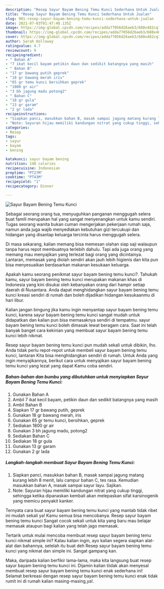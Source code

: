 ```yaml
---
description: "Resep Sayur Bayam Bening Temu Kunci Sederhana Untuk Jualan"
title: "Resep Sayur Bayam Bening Temu Kunci Sederhana Untuk Jualan"
slug: 901-resep-sayur-bayam-bening-temu-kunci-sederhana-untuk-jualan
date: 2021-07-03T01:47:40.135Z
image: https://img-global.cpcdn.com/recipes/adda77056d26aeb3/680x482cq70/sayur-bayam-bening-temu-kunci-foto-resep-utama.jpg
thumbnail: https://img-global.cpcdn.com/recipes/adda77056d26aeb3/680x482cq70/sayur-bayam-bening-temu-kunci-foto-resep-utama.jpg
cover: https://img-global.cpcdn.com/recipes/adda77056d26aeb3/680x482cq70/sayur-bayam-bening-temu-kunci-foto-resep-utama.jpg
author: Sarah Holloway
ratingvalue: 4.7
reviewcount: 9
recipeingredient:
- " Bahan A"
- "7 ikat kecil bayam petikin daun dan sedikit batangnya yang masih"
- " Bahan B"
- "17 gr bawang putih geprek"
- "18 gr bawang merah iris"
- "65 gr temu kunci bersihkan geprek"
- "1800 gr air"
- "3 bh jagung madu potong2"
- " Bahan C"
- "18 gr gula"
- "13 gr garam"
- "2 gr lada"
recipeinstructions:
- "Siapkan panci, masukkan bahan B, masak sampai jagung matang kurang lebih 8 menit, lalu campur bahan C, tes rasa. Kemudian masukkan bahan A, masak sampai sayur layu. Sajikan."
- "Note: Sayuran hijau memiliki kandungan nitrat yang cukup tinggi, sehingga ketika dipanaskan kembali akan melepaskan sifat karsinogenik yang memicu penyakit kanker."
categories:
- Resep
tags:
- sayur
- bayam
- bening

katakunci: sayur bayam bening 
nutrition: 148 calories
recipecuisine: Indonesian
preptime: "PT27M"
cooktime: "PT43M"
recipeyield: "1"
recipecategory: Dinner

---
```



![Sayur Bayam Bening Temu Kunci](https://img-global.cpcdn.com/recipes/adda77056d26aeb3/680x482cq70/sayur-bayam-bening-temu-kunci-foto-resep-utama.jpg)

Sebagai seorang orang tua, menyuguhkan panganan menggugah selera buat famili merupakan hal yang sangat menyenangkan untuk kamu sendiri. Tugas seorang  wanita bukan cuman mengerjakan pekerjaan rumah saja, namun anda juga wajib menyediakan kebutuhan gizi tercukupi dan hidangan yang disantap keluarga tercinta harus menggugah selera.

Di masa  sekarang, kalian memang bisa memesan olahan siap saji walaupun tanpa harus repot membuatnya terlebih dahulu. Tapi ada juga orang yang memang mau menyajikan yang terlezat bagi orang yang dicintainya. Lantaran, memasak yang diolah sendiri akan jauh lebih higienis dan kita pun bisa menyesuaikan berdasarkan makanan kesukaan keluarga. 



Apakah kamu seorang penikmat sayur bayam bening temu kunci?. Tahukah kamu, sayur bayam bening temu kunci merupakan makanan khas di Indonesia yang kini disukai oleh kebanyakan orang dari hampir setiap daerah di Nusantara. Anda dapat menghidangkan sayur bayam bening temu kunci kreasi sendiri di rumah dan boleh dijadikan hidangan kesukaanmu di hari libur.

Kalian jangan bingung jika kamu ingin menyantap sayur bayam bening temu kunci, karena sayur bayam bening temu kunci sangat mudah untuk didapatkan dan kalian pun bisa memasaknya sendiri di tempatmu. sayur bayam bening temu kunci boleh dimasak lewat beragam cara. Saat ini telah banyak banget cara kekinian yang membuat sayur bayam bening temu kunci lebih nikmat.

Resep sayur bayam bening temu kunci pun mudah sekali untuk dibikin, lho. Anda tidak perlu repot-repot untuk membeli sayur bayam bening temu kunci, lantaran Kita bisa menghidangkan sendiri di rumah. Untuk Anda yang ingin menyajikannya, berikut cara untuk menyajikan sayur bayam bening temu kunci yang lezat yang dapat Kamu coba sendiri.

<!--inarticleads1-->

##### Bahan-bahan dan bumbu yang dibutuhkan untuk menyiapkan Sayur Bayam Bening Temu Kunci:

1. Gunakan  Bahan A
1. Ambil 7 ikat kecil bayam, petikin daun dan sedikit batangnya yang masih
1. Ambil  Bahan B
1. Siapkan 17 gr bawang putih, geprek
1. Gunakan 18 gr bawang merah, iris
1. Gunakan 65 gr temu kunci, bersihkan, geprek
1. Sediakan 1800 gr air
1. Gunakan 3 bh jagung madu, potong2
1. Sediakan  Bahan C
1. Sediakan 18 gr gula
1. Gunakan 13 gr garam
1. Gunakan 2 gr lada




<!--inarticleads2-->

##### Langkah-langkah membuat Sayur Bayam Bening Temu Kunci:

1. Siapkan panci, masukkan bahan B, masak sampai jagung matang kurang lebih 8 menit, lalu campur bahan C, tes rasa. Kemudian masukkan bahan A, masak sampai sayur layu. Sajikan.
1. Note: Sayuran hijau memiliki kandungan nitrat yang cukup tinggi, sehingga ketika dipanaskan kembali akan melepaskan sifat karsinogenik yang memicu penyakit kanker.




Ternyata cara buat sayur bayam bening temu kunci yang mantab tidak ribet ini mudah sekali ya! Kamu semua bisa mencobanya. Resep sayur bayam bening temu kunci Sangat cocok sekali untuk kita yang baru mau belajar memasak ataupun bagi kalian yang telah jago memasak.

Tertarik untuk mulai mencoba membuat resep sayur bayam bening temu kunci nikmat simple ini? Kalau kalian ingin, ayo kalian segera siapkan alat-alat dan bahannya, setelah itu buat deh Resep sayur bayam bening temu kunci yang nikmat dan simple ini. Sangat gampang kan. 

Maka, daripada kalian berfikir lama-lama, maka kita langsung buat resep sayur bayam bening temu kunci ini. Dijamin kalian tiidak akan menyesal membuat resep sayur bayam bening temu kunci enak sederhana ini! Selamat berkreasi dengan resep sayur bayam bening temu kunci enak tidak rumit ini di rumah kalian masing-masing,ya!.

